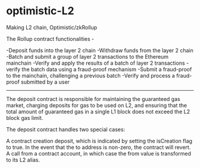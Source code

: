 # optimistic-L2
Making L2 chain, Optimistic/zkRollup


The Rollup contract functionalities -

-Deposit funds into the layer 2 chain
-Withdraw funds from the layer 2 chain
-Batch and submit a group of layer 2 transactions to the Ethereum mainchain
-Verify and apply the results of a batch of layer 2 transactions
-verify the batch data using a fraud-proof mechanism
-Submit a fraud-proof to the mainchain, challenging a previous batch
-Verify and process a fraud-proof submitted by a user

---------------------------------------------------------------------------------------------------------------------------------------------------------------
The deposit contract is responsible for maintaining the guaranteed gas market, charging deposits for gas to be used on L2, and ensuring that the total amount of guaranteed gas in a single L1 block does not exceed the L2 block gas limit.

The deposit contract handles two special cases:

A contract creation deposit, which is indicated by setting the isCreation flag to true. In the event that the to address is non-zero, the contract will revert.
A call from a contract account, in which case the from value is transformed to its L2 alias.
